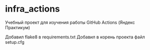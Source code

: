 # infra_actions
Учебный проект для изучения работы GitHub Actions (Яндекс Практикум)

Добавил flake8 в requirements.txt
Добавил в корень проекта файл setup.cfg
